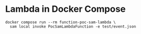 # Lambda in Docker Compose

```shell
docker compose run --rm function-poc-sam-lambda \
  sam local invoke PocSamLambdaFunction -e test/event.json
```